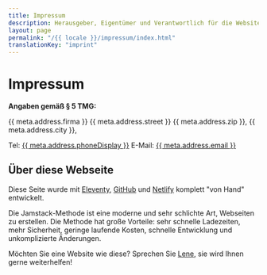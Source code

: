 ```yaml
---
title: Impressum
description: Herausgeber, Eigentümer und Verantwortlich für die Website und Informationen über die bei der Entwicklung und Produktion verwendeten Techniken.
layout: page
permalink: "/{{ locale }}/impressum/index.html"
translationKey: "imprint"
---
```


# Impressum

**Angaben gemäß § 5 TMG:**

{{ meta.address.firma }}
{{ meta.address.street }}
{{ meta.address.zip }}, {{ meta.address.city }},

Tel: <a href="tel:{{ meta.address.phoneCall }}">{{ meta.address.phoneDisplay }}</a>
E-Mail: <a href="mailto:{{ meta.address.email }}">{{ meta.address.email }}</a>

## Über diese Webseite

Diese Seite wurde mit <a href="https://www.11ty.dev/" target="_blank" rel="noopener">Eleventy</a>, <a href="https://github.com/netlify" target="_blank" rel="noopener">GitHub</a> und <a href="https://www.netlify.com/" target="_blank" rel="noopener">Netlify</a> komplett "von Hand" entwickelt.

Die Jamstack-Methode ist eine moderne und sehr schlichte Art, Webseiten zu erstellen. Die Methode hat große Vorteile: sehr schnelle Ladezeiten, mehr Sicherheit, geringe laufende Kosten, schnelle Entwicklung und unkomplizierte Änderungen.

Möchten Sie eine Website wie diese? Sprechen Sie <a href="https://www.lenesaile.com/de" target="_blank" rel="noopener">Lene</a>, sie wird Ihnen gerne weiterhelfen!
